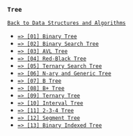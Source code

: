 ### `Tree`

[`Back to Data Structures and Algorithms`](../readme.md)

* [`=> [01] Binary Tree`](tree/01-binary-tree.md)
* [`=> [02] Binary Search Tree`](tree/02-binary-search-tree.md)
* [`=> [03] AVL Tree`](tree/03-avl-tree.md)
* [`=> [04] Red-Black Tree`](tree/04-red-black-tree.md)
* [`=> [05] Ternary Search Tree`](tree/05-ternary-search-tree.md)
* [`=> [06] N-ary and Generic Tree`](tree/06-n-ary-and-generic-tree.md)
* [`=> [07] B Tree`](tree/07-b-tree.md)
* [`=> [08] B+ Tree`](tree/08-b-plus-tree.md)
* [`=> [09] Ternary Tree`](tree/09-ternary-tree.md)
* [`=> [10] Interval Tree`](tree/10-interval-tree.md)
* [`=> [11] 2-3-4 Tree`](tree/11-234-tree.md)
* [`=> [12] Segment Tree`](tree/12-segment-tree.md)
* [`=> [13] Binary Indexed Tree`](tree/13-binary-indexed-tree.md)
